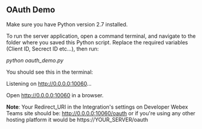 <h2>OAuth Demo</h2>

Make sure you have Python version 2.7 installed.  

To run the server application, open a command terminal, and navigate to the folder where you saved this Python script. Replace the required variables (Client ID, Secrect ID etc...), then run:

*python oauth_demo.py*

You should see this in the terminal:

Listening on http://0.0.0.0:10060...

Open http://0.0.0.0:10060 in a browser.

**Note**: Your Redirect_URI in the Integration's settings on Developer Webex Teams site should be: http://0.0.0.0:10060/oauth or if you're using any other hosting platform it would be https://YOUR_SERVER/oauth
